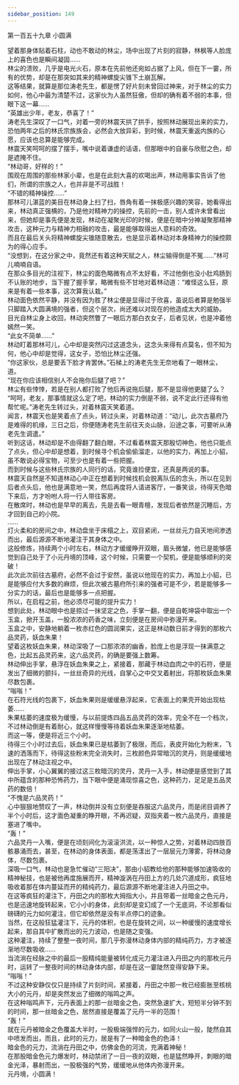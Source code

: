 ```yaml
---
sidebar_position: 149
---
```

 第一百五十九章 小圆满


望着那身体贴着石柱，动也不敢动的林尘，场中出现了片刻的寂静，林枫等人脸庞上的喜色也是瞬间凝固……  
林尘的溃败，几乎是电光火石，原本在先前他还宛如占据了上风，但在下一霎，所有的优势，却是在那突如其来的精神螺旋尖锥下土崩瓦解。  
这等结果，就算是那位涛老先生，都是愣了好片刻未曾回过神来，对于林尘的实力如何，他心中最为清楚不过，这家伙为人虽然狂傲，但却的确有着不弱的本事，但眼下这一幕……  
“英雄出少年，老友，恭喜了！”  
涛老先生深叹了一口气，对着一旁的林震天拱了拱手，按照林动展现出来的实力，恐怕两年之后的林氏宗族族会，必然会大放异彩，到时候，林震天重返内族的心愿，应该也总算是能够完成。  
林震天笑呵呵的摆了摆手，嘴中说着谦虚的话语，但那眼中的自豪与欣慰之色，却是遮掩不住。  
“林动哥，好样的！”  
围观在周围的那些林家小辈，也是在此刻大喜的欢喝出声，林动用事实告诉了他们，所谓的宗族之人，也并非是不可战胜！  
“不错的精神操控……”  
那林可儿湛蓝的美目在林动身上扫了扫，唇角有着一抹极感兴趣的笑容，她看得出来，林动真正强横的，乃是他对精神力的操控，先前的一击，别人或许未曾看出来，但她却是事先便是发现，林动在凝聚光印的时候，便是在暗中分神凝聚那精神攻击，这种元力与精神力相融的攻击，最是能够取得出人意料的奇效。  
而且在最后关头将精神螺旋尖锥随意散去，也是显示着林动对本身精神力的操控颇为的得心应手。  
“没想到，在这分家之中，竟然还有着这种天赋之人，林尘输得倒是不冤……”林可儿喃喃自语。  
在那众多目光的注视下，林尘的面色略微有点不太好看，不过他倒也没小肚鸡肠到不认账的地步，当下握了握手掌，略微有些不甘地对着林动道：“难怪这么狂，原来是有着一些本事，这次算我认栽。”  
林动面色依然平静，并没有因为胜了林尘便是显得过于欣喜，虽说后者算是勉强半只脚踏入大圆满境的强者，但这个层次，尚还难以对现在的他造成太大的威胁。  
目光自林尘身上收回，林动突然瞥了一眼后方那白衣女子，后者见状，也是冲着他嫣然一笑。  
“此女不简单……”  
林动盯着那林可儿，心中却是突然闪过这道念头，这念头来得有点莫名，但不知为何，他心中却是觉得，这女子，恐怕比林尘还强。  
“你这家伙，总是要丢下脸才肯罢休。”石梯上的涛老先生无奈地看了一眼林尘，道。  
“现在你应该相信别人不会拖你后腿了吧？”  
林尘有些悻悻，若是在别人都打败了他后再说拖后腿，那不是显得他更腿了么？  
“呵呵，老友，那事情就这么定了吧，林动的实力倒是不弱，说不定此行还得有他帮忙呢。”涛老先生转过头，对着林震天笑着道。  
闻言，林震天也是笑着点了点头，转过头来，对着林动道：“动儿，此次古墓府乃是难得的机缘，三日之后，你便随涛老先生前往天炎山脉，沿途之事，可要听从涛老先生调遣。”  
听到这话，林动却是不由得翻了翻白眼，不过看着林震天那殷切神色，他也只能点了点头，但心中却是想着，到时候寻个机会偷偷溜走，以他的实力，再加上小貂，虽不敢说必得宝物，可至少也是有着一些把握。  
而到时候与这些林氏宗族的人同行的话，究竟谁捡便宜，还真是两说的事。  
林震天自然是不知道林动心中正在想着到时候找机会脱离队伍的念头，所以在见到后者点头后，他也是满意地一笑，然后再度将人请进客厅，一番笑谈，待得天色暗下来后，方才吩咐人将一行人带往客房。  
在散席时，林动也是早早的离去，先是去看一眼青檀，发现后者依然是沉睡后，方才回到自己的小院。  
……  
灯火柔和的房间之中，林动盘坐于床榻之上，双目紧闭，一丝丝元力自天地间渗透而出，最后源源不断地灌注于其身体之中。  
这般修炼，持续两个小时左右，林动方才缓缓睁开双眼，眉头微皱，他已是能够感觉到自己处于了小元丹境的顶峰，这个时候，只需要一个契机，便是能够顺利的突破！  
此次此次前往古墓府，必然不会过于安然，虽说以他现在的实力，再加上小貂，已是能够应付大多数的麻烦，但此次被古墓府所引来的强者可是不少，若是能够多一分实力的话，最后也是能够多一点把握。  
所以，在启程之前，他必须尽可能的提升实力！  
想到此处，林动眼中也是掠过一抹坚定之色，手掌一翻，便是自乾坤袋中取出一个玉盒，掀开玉盖，一股浓浓的药香之味，立刻便是在房间中弥漫开来。  
玉盒之中，安静地躺着一枚赤红色的圆润果实，这正是林动数日前才得到的那枚六品灵药，妖血朱果！  
望着这枚妖血朱果，林动深吸了一口那浓浓的幽香，脸庞上也是浮现一抹满意之色，比起五品灵药来，这六品灵药，的确是要强上数筹。  
林动伸出手掌，悬浮在妖血朱果之上，紧接着，那藏于林动血肉之中的石符，便是发出了细微的颤抖，一丝丝奇异的光线，自掌心之中交叉着射出，将那枚妖血朱果尽数包裹。  
“嗡嗡！”  
在石符光线的包裹下，妖血朱果则是缓缓悬浮起来，它表面上的果壳开始出现枯萎……  
朱果枯萎的速度极为缓慢，与以前提炼四品五品灵药的效率，完全不在一个档次，不过林动倒是有着耐心，就这样慢慢等待着妖血朱果逐渐地枯萎。  
而这一等，便是将近三个小时。  
待得三个小时过去后，妖血朱果已是枯萎到了极限，而后，表皮开始化为粉末，飞速的洒落而下，待得这些粉末完全消失时，三枚颜色异常暗沉的灵丹，则是缓缓地出现在了林动注视之中。  
伸出手掌，小心翼翼的接过这三枚暗沉的灵丹，灵丹一入手，林动便是感觉到了其中所蕴含的那种恐怖药力，当下眼中便是涌现惊喜之色，这种药力，足足是五品灵药的数倍！  
“不愧是六品灵药！”  
心中狠狠地赞叹了一声，林动倒并没有立刻便是吞服这六品灵丹，而是闭目调养了半个小时后，这才面色凝重的睁开眼，不再迟疑，双指夹着一枚六品灵丹，直接是塞进了嘴中。  
“轰！”  
六品灵丹一入嘴，便是在顷刻间化为滚滚洪流，以一种惊人之势，对着林动四肢百骸暴涌而去，甚至，在林动的身体表面，都是荡漾出了一层层元力薄雾，将林动身体，尽数包裹。  
深吸一口气，林动也是急忙催动“三阳决”，那由小貂教给他的那种能够加速吸收的精神秘技，也是被他再度施展而开，精神漩涡在丹田上方的几处穴道成形，疯狂地吸收着那在体内蔓延而开的精纯药力，最后源源不断地灌注进入丹田之中。  
在这等疯狂的灌注下，丹田之内的那枚大拇指大小，并且带着一丝暗金之色元丹，也是迅速地旋转起来，它小小的身体，此刻却是变幻成了一个无底洞，不论那看似磅礴的元力如何灌注，但它却依然是没有半点停口的迹象。  
当然，在这般狂猛灌注下，元丹的体积，也是在旋转之间，以一种缓慢的速度增长起来，那自其中扩散而出的元力波动，也是随之变强。  
这种灌注，持续了整整一夜时间，那几乎弥漫林动身体内部的精纯药力，方才被逐渐地尽数吸收……  
当流淌在经脉之中的最后一股精纯能量被转化成元力灌注进入丹田之内的那枚元丹时，运转了一整夜时间的林动身体内部，却是在这一霎陡然变得安静下来。  
“嗡嗡！”  
不过这种安静仅仅只是持续了片刻时间，紧接着，丹田之中那一枚已经膨胀至核桃大小的元丹，却是突然发出了细微的嗡鸣之声。  
在这种嗡鸣声下，元丹表面上的那一丝暗金之色，突然急速扩大，短短半分钟不到的时间，那一丝暗金之色，居然直接是覆盖了元丹一半的范围！  
“轰！”  
就在元丹被暗金之色覆盖大半时，一股极端强悍的元力，如同火山一般，陡然自其中喷发而出，而且，此时的元力，居是有了一种暗金色的色泽！  
暗金色的元力，流淌在丹田之中，仿佛金色的河流，充满着神秘！  
在那股暗金色元力爆发时，林动禁闭了一日一夜的双眼，也是猛然睁开，刺眼的暗金光泽，暴射而出，一股极强的气势，缓缓地从他体内弥漫开来。  
元丹境，小圆满！  
  
  
